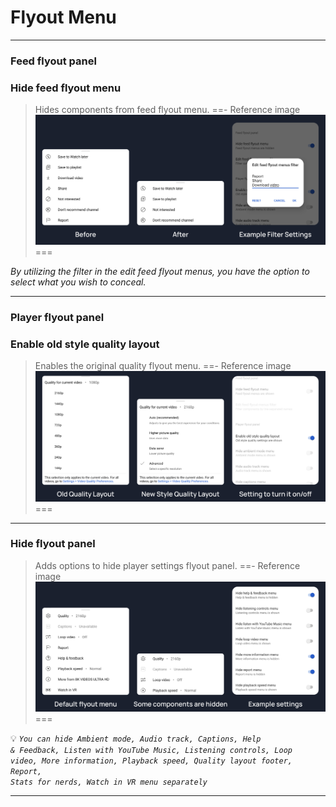# Flyout Menu
---
### Feed flyout panel

### Hide feed flyout menu
>Hides components from feed flyout menu.
==- Reference image
![](/assets/youtube/flyout-menu/hide-feed-flyout-menu.jpg)
===

<i>By utilizing the filter in the edit feed flyout menus, you have the option to select what you wish to conceal.</i>

---
### Player flyout panel

### Enable old style quality layout
>Enables the original quality flyout menu.
==- Reference image
![](/assets/youtube/flyout-menu/enable-old-quality-layout.jpg)
===
---
### Hide flyout panel
>Adds options to hide player settings flyout panel.
==- Reference image
![](/assets/youtube/flyout-menu/hide-flyout-panel.jpg)
===

💡 <code><i>You can hide Ambient mode, Audio track, Captions, Help & Feedback, Listen with YouTube Music, Listening controls, Loop video, More information, Playback speed, Quality layout footer, Report, Stats for nerds, Watch in VR menu separately</i></code>

---